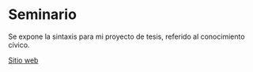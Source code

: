 # Seminario

Se expone la sintaxis para mi proyecto de tesis, referido al conocimiento cívico.

[Sitio web](https://franciscomeneses.github.io/taller_2/)


